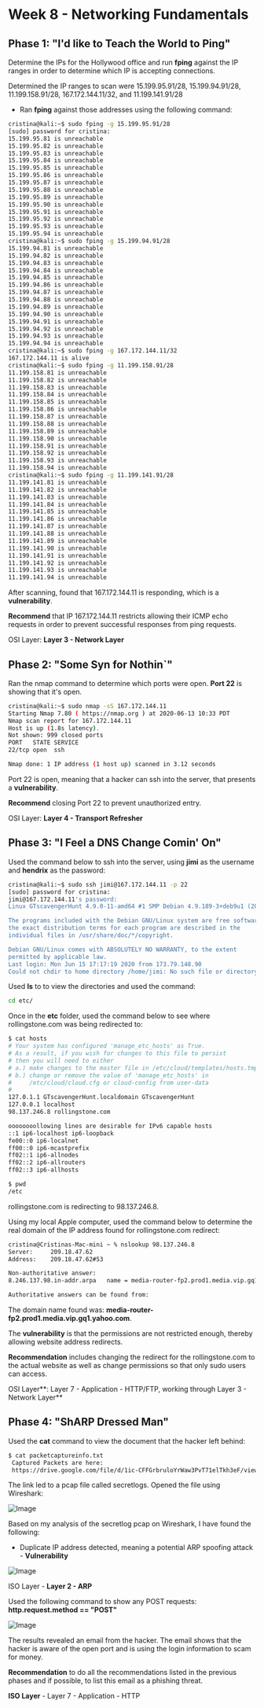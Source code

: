 # Week 8 - Networking Fundamentals
## Phase 1: "I'd like to Teach the World to Ping"

Determine the IPs for the Hollywood office and run **fping** against the IP ranges in order to determine which IP is accepting connections.

Determined the IP ranges to scan were 15.199.95.91/28, 15.199.94.91/28, 11.199.158.91/28, 167.172.144.11/32, and 11.199.141.91/28
-  Ran **fping** against those addresses using the following command:
```bash
cristina@kali:~$ sudo fping -g 15.199.95.91/28
[sudo] password for cristina: 
15.199.95.81 is unreachable
15.199.95.82 is unreachable
15.199.95.83 is unreachable
15.199.95.84 is unreachable
15.199.95.85 is unreachable
15.199.95.86 is unreachable
15.199.95.87 is unreachable
15.199.95.88 is unreachable
15.199.95.89 is unreachable
15.199.95.90 is unreachable
15.199.95.91 is unreachable
15.199.95.92 is unreachable
15.199.95.93 is unreachable
15.199.95.94 is unreachable
cristina@kali:~$ sudo fping -g 15.199.94.91/28
15.199.94.81 is unreachable
15.199.94.82 is unreachable
15.199.94.83 is unreachable
15.199.94.84 is unreachable
15.199.94.85 is unreachable
15.199.94.86 is unreachable
15.199.94.87 is unreachable
15.199.94.88 is unreachable
15.199.94.89 is unreachable
15.199.94.90 is unreachable
15.199.94.91 is unreachable
15.199.94.92 is unreachable
15.199.94.93 is unreachable
15.199.94.94 is unreachable
cristina@kali:~$ sudo fping -g 167.172.144.11/32
167.172.144.11 is alive
cristina@kali:~$ sudo fping -g 11.199.158.91/28
11.199.158.81 is unreachable
11.199.158.82 is unreachable
11.199.158.83 is unreachable
11.199.158.84 is unreachable
11.199.158.85 is unreachable
11.199.158.86 is unreachable
11.199.158.87 is unreachable
11.199.158.88 is unreachable
11.199.158.89 is unreachable
11.199.158.90 is unreachable
11.199.158.91 is unreachable
11.199.158.92 is unreachable
11.199.158.93 is unreachable
11.199.158.94 is unreachable
cristina@kali:~$ sudo fping -g 11.199.141.91/28
11.199.141.81 is unreachable
11.199.141.82 is unreachable
11.199.141.83 is unreachable
11.199.141.84 is unreachable
11.199.141.85 is unreachable
11.199.141.86 is unreachable
11.199.141.87 is unreachable
11.199.141.88 is unreachable
11.199.141.89 is unreachable
11.199.141.90 is unreachable
11.199.141.91 is unreachable
11.199.141.92 is unreachable
11.199.141.93 is unreachable
11.199.141.94 is unreachable
```

After scanning, found that 167.172.144.11 is responding, which is a **vulnerability**. 

**Recommend** that IP 167.172.144.11 restricts allowing their ICMP echo requests in order to prevent successful responses from ping requests. 

OSI Layer: **Layer 3 - Network Layer**

## Phase 2:  "Some Syn for Nothin`"

Ran the nmap command to determine which ports were open. **Port 22** is showing that it's open.

```bash
cristina@kali:~$ sudo nmap -sS 167.172.144.11
Starting Nmap 7.80 ( https://nmap.org ) at 2020-06-13 10:33 PDT
Nmap scan report for 167.172.144.11
Host is up (1.8s latency).
Not shown: 999 closed ports
PORT   STATE SERVICE
22/tcp open  ssh

Nmap done: 1 IP address (1 host up) scanned in 3.12 seconds
```

Port 22 is open, meaning that a hacker can ssh into the server, that presents a **vulnerability**.

**Recommend** closing Port 22 to prevent unauthorized entry.

OSI Layer: **Layer 4 - Transport Refresher**

## Phase 3: "I Feel a DNS Change Comin' On"

Used the command below to ssh into the server, using **jimi** as the username and **hendrix** as the password:

```bash
cristina@kali:~$ sudo ssh jimi@167.172.144.11 -p 22
[sudo] password for cristina: 
jimi@167.172.144.11's password: 
Linux GTscavengerHunt 4.9.0-11-amd64 #1 SMP Debian 4.9.189-3+deb9u1 (2019-09-20) x86_64

The programs included with the Debian GNU/Linux system are free software;
the exact distribution terms for each program are described in the
individual files in /usr/share/doc/*/copyright.

Debian GNU/Linux comes with ABSOLUTELY NO WARRANTY, to the extent
permitted by applicable law.
Last login: Mon Jun 15 17:17:19 2020 from 173.79.148.90
Could not chdir to home directory /home/jimi: No such file or directory

```
Used **ls** to to view the directories and used the command:
```bash
cd etc/
```

Once in the **etc** folder, used the command below to see where rollingstone.com was being redirected to:

```bash
$ cat hosts
# Your system has configured 'manage_etc_hosts' as True.
# As a result, if you wish for changes to this file to persist
# then you will need to either
# a.) make changes to the master file in /etc/cloud/templates/hosts.tmpl
# b.) change or remove the value of 'manage_etc_hosts' in
#     /etc/cloud/cloud.cfg or cloud-config from user-data
#
127.0.1.1 GTscavengerHunt.localdomain GTscavengerHunt
127.0.0.1 localhost
98.137.246.8 rollingstone.com

oooooooollowing lines are desirable for IPv6 capable hosts
::1 ip6-localhost ip6-loopback
fe00::0 ip6-localnet
ff00::0 ip6-mcastprefix
ff02::1 ip6-allnodes
ff02::2 ip6-allrouters
ff02::3 ip6-allhosts

$ pwd
/etc
```

rollingstone.com is redirecting to 98.137.246.8.

Using my local Apple computer, used the command below to determine the real domain of the IP address found for rollingstone.com redirect:
```bash
cristina@Cristinas-Mac-mini ~ % nslookup 98.137.246.8          
Server:		209.18.47.62
Address:	209.18.47.62#53

Non-authoritative answer:
8.246.137.98.in-addr.arpa	name = media-router-fp2.prod1.media.vip.gq1.yahoo.com.

Authoritative answers can be found from:
```

The domain name found was: **media-router-fp2.prod1.media.vip.gq1.yahoo.com**.

The **vulnerability** is that the permissions are not restricted enough, thereby allowing website address redirects.

**Recommendation** includes changing the redirect for the rollingstone.com to the actual website as well as change permissions so that only sudo users can access.

OSI Layer**: Layer 7 - Application - HTTP/FTP, working through Layer 3 - Network Layer**

## Phase 4:  "ShARP Dressed Man"

Used the **cat** command to view the document that the hacker left behind:

```bash
$ cat packetcaptureinfo.txt
 Captured Packets are here:
 https://drive.google.com/file/d/1ic-CFFGrbruloYrWaw3PvT71elTkh3eF/view?usp=sharing
```

The link led to a pcap file called secretlogs. Opened the file using Wireshark:


![Image](https://www.dropbox.com/s/gjsqgik5lu4xw73/S1nwCuMp8_r1BG1NBa8.png?dl=1)

Based on my analysis of the secretlog pcap on Wireshark, I have found the following:
- Duplicate IP address detected, meaning a potential ARP spoofing attack - **Vulnerability**

![Image](https://www.dropbox.com/s/biclh3axzc31ca7/S1nwCuMp8_Bk83wsMaL.png?dl=1)

ISO Layer - **Layer 2 - ARP**

Used the following command to show any POST requests: **http.request.method == "POST"**

![Image](https://www.dropbox.com/s/kvyz74y0mx54pkl/S1nwCuMp8_rk2LkBSp8.png?dl=1)

The results revealed an email from the hacker. The email shows that the hacker is aware of the open port and is using the login information to scam for money. 

**Recommendation** to do all the recommendations listed in the previous phases and if possible, to list this email as a phishing threat. 

**ISO Layer** - Layer 7 - Application - HTTP